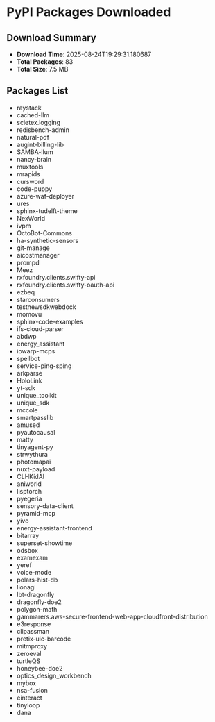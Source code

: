 # PyPI Packages Downloaded

## Download Summary
- **Download Time**: 2025-08-24T19:29:31.180687
- **Total Packages**: 83
- **Total Size**: 7.5 MB

## Packages List
- raystack
- cached-llm
- scietex.logging
- redisbench-admin
- natural-pdf
- augint-billing-lib
- SAMBA-ilum
- nancy-brain
- muxtools
- mrapids
- cursword
- code-puppy
- azure-waf-deployer
- ures
- sphinx-tudelft-theme
- NexWorld
- ivpm
- OctoBot-Commons
- ha-synthetic-sensors
- git-manage
- aicostmanager
- prompd
- Meez
- rxfoundry.clients.swifty-api
- rxfoundry.clients.swifty-oauth-api
- ezbeq
- starconsumers
- testnewsdkwebdock
- momovu
- sphinx-code-examples
- ifs-cloud-parser
- abdwp
- energy_assistant
- iowarp-mcps
- spellbot
- service-ping-sping
- arkparse
- HoloLink
- yt-sdk
- unique_toolkit
- unique_sdk
- mccole
- smartpasslib
- amused
- pyautocausal
- matty
- tinyagent-py
- strwythura
- photomapai
- nuxt-payload
- CLHKidAI
- aniworld
- lisptorch
- pyegeria
- sensory-data-client
- pyramid-mcp
- yivo
- energy-assistant-frontend
- bitarray
- superset-showtime
- odsbox
- examexam
- yeref
- voice-mode
- polars-hist-db
- lionagi
- lbt-dragonfly
- dragonfly-doe2
- polygon-math
- gammarers.aws-secure-frontend-web-app-cloudfront-distribution
- e3response
- clipassman
- pretix-uic-barcode
- mitmproxy
- zeroeval
- turtleQS
- honeybee-doe2
- optics_design_workbench
- mybox
- nsa-fusion
- einteract
- tinyloop
- dana
